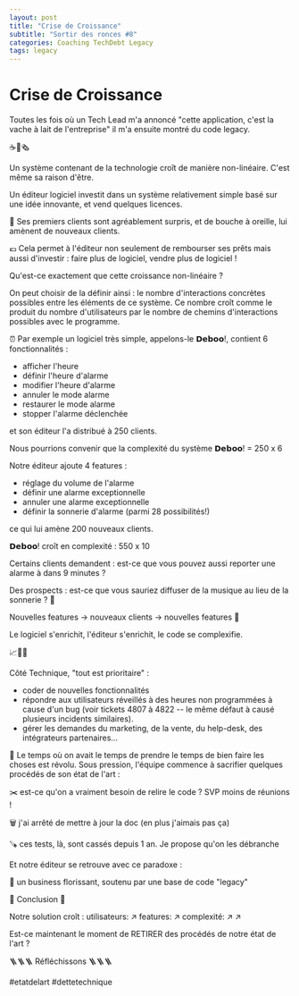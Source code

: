 ```yaml
---
layout: post
title: "Crise de Croissance"
subtitle: "Sortir des ronces #8"
categories: Coaching TechDebt Legacy
tags: legacy
---
```

# Crise de Croissance

Toutes les fois où un Tech Lead m'a annoncé "cette application, c'est la vache à lait de l'entreprise" il m'a ensuite montré du code legacy.
<!--more-->

☕️🥐🗞

Un système contenant de la technologie croît de manière non-linéaire. C'est même sa raison d'être. 

Un éditeur logiciel investit dans un système relativement simple basé sur une idée innovante, et vend quelques licences. 

🦻 Ses premiers clients sont agréablement surpris, et de bouche à oreille, lui amènent de nouveaux clients.

💶 Cela permet à l'éditeur non seulement de rembourser ses prêts mais aussi d'investir : faire plus de logiciel, vendre plus de logiciel !

Qu'est-ce exactement que cette croissance non-linéaire ?

On peut choisir de la définir ainsi : le nombre d'interactions concrètes possibles entre les éléments de ce système. Ce nombre croît comme le produit du nombre d'utilisateurs par le nombre de chemins d'interactions possibles avec le programme.

⏰ Par exemple un logiciel très simple, appelons-le 𝗗𝗲𝗯𝗼𝗼!, contient 6 fonctionnalités :

- afficher l'heure
- définir l'heure d'alarme
- modifier l'heure d'alarme
- annuler le mode alarme
- restaurer le mode alarme
- stopper l'alarme déclenchée

et son éditeur l'a distribué à 250 clients.

Nous pourrions convenir que la complexité du système 𝗗𝗲𝗯𝗼𝗼! = 250 x 6

Notre éditeur ajoute 4 features :

- réglage du volume de l'alarme
- définir une alarme exceptionnelle
- annuler une alarme exceptionnelle
- définir la sonnerie d'alarme (parmi 28 possibilités!)

ce qui lui amène 200 nouveaux clients.

𝗗𝗲𝗯𝗼𝗼! croît en complexité : 550 x 10

Certains clients demandent : est-ce que vous pouvez aussi reporter une alarme à dans 9 minutes ?

Des prospects : est-ce que vous sauriez diffuser de la musique au lieu de la sonnerie ? 🛒

Nouvelles features → nouveaux clients → nouvelles features 🔄

Le logiciel s'enrichit, l'éditeur s'enrichit, le code se complexifie. 

📈🤑🤖


Côté Technique, "tout est prioritaire" :

- coder de nouvelles fonctionnalités
- répondre aux utilisateurs réveillés à des heures non programmées à cause d'un bug (voir tickets 4807 à 4822 -- le même défaut à causé plusieurs incidents similaires).
- gérer les demandes du marketing, de la vente, du help-desk, des intégrateurs partenaires…

🥀 Le temps où on avait le temps de prendre le temps de bien faire les choses est révolu. Sous pression, l'équipe commence à sacrifier quelques procédés de son état de l'art :

✂️  est-ce qu'on a vraiment besoin de relire le code ? SVP moins de réunions !

🗑 j'ai arrêté de mettre à jour la doc (en plus j'aimais pas ça)

🪚 ces tests, là, sont cassés depuis 1 an. Je propose qu'on les débranche

Et notre éditeur se retrouve avec ce paradoxe :

🤔 un business florissant, soutenu par une base de code "legacy" 

🚪 Conclusion 🚪

Notre solution croît : utilisateurs: ↗️ features: ↗️ complexité: ↗️ ↗️

Est-ce maintenant le moment de RETIRER des procédés de notre état de l'art ?

🪜🪜🪜 Réfléchissons 🪜🪜🪜 

#etatdelart #dettetechnique

